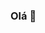### Olá 👋

<!--
**luanlsr/luanlsr** is a ✨ _special_ ✨ repository because its `README.md` (this file) appears on your GitHub profile.


Sou Luan da Silva Ramalho, estudante de desenvolvimento FullStack.
Estou cursando o 2º semestre de Análise e Desenvolvimento de Sistemas pela Faculdade das Américas (FAM).
Atualmente estudo pelos cursos da Cod3r, Curso em Vídeo, Digital Innovation One, e outros cursos de tecnologia pela Udemy.


 Linguagens: HTML5, CSS3, JavaScript, PHP

💼 Ferramentas: VSCode, Sublime Text, Laragon, Figma, Photoshop

💌 Se tiver interesse em entrar em contato comigo, confira abaixo os links: ⤵️

    
